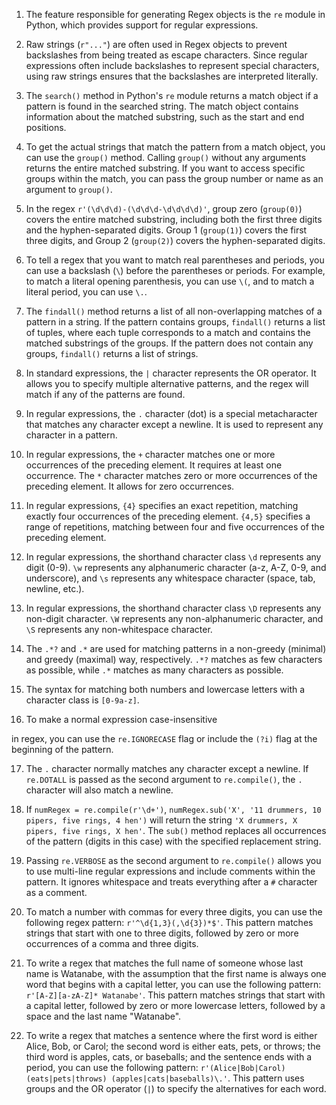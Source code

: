 1. The feature responsible for generating Regex objects is the `re` module in Python, which provides support for regular expressions.

2. Raw strings (`r"..."`) are often used in Regex objects to prevent backslashes from being treated as escape characters. Since regular expressions often include backslashes to represent special characters, using raw strings ensures that the backslashes are interpreted literally.

3. The `search()` method in Python's `re` module returns a match object if a pattern is found in the searched string. The match object contains information about the matched substring, such as the start and end positions.

4. To get the actual strings that match the pattern from a match object, you can use the `group()` method. Calling `group()` without any arguments returns the entire matched substring. If you want to access specific groups within the match, you can pass the group number or name as an argument to `group()`.

5. In the regex `r'(\d\d\d)-(\d\d\d-\d\d\d\d)'`, group zero (`group(0)`) covers the entire matched substring, including both the first three digits and the hyphen-separated digits. Group 1 (`group(1)`) covers the first three digits, and Group 2 (`group(2)`) covers the hyphen-separated digits.

6. To tell a regex that you want to match real parentheses and periods, you can use a backslash (`\`) before the parentheses or periods. For example, to match a literal opening parenthesis, you can use `\(`, and to match a literal period, you can use `\.`.

7. The `findall()` method returns a list of all non-overlapping matches of a pattern in a string. If the pattern contains groups, `findall()` returns a list of tuples, where each tuple corresponds to a match and contains the matched substrings of the groups. If the pattern does not contain any groups, `findall()` returns a list of strings.

8. In standard expressions, the `|` character represents the OR operator. It allows you to specify multiple alternative patterns, and the regex will match if any of the patterns are found.

9. In regular expressions, the `.` character (dot) is a special metacharacter that matches any character except a newline. It is used to represent any character in a pattern.

10. In regular expressions, the `+` character matches one or more occurrences of the preceding element. It requires at least one occurrence. The `*` character matches zero or more occurrences of the preceding element. It allows for zero occurrences.

11. In regular expressions, `{4}` specifies an exact repetition, matching exactly four occurrences of the preceding element. `{4,5}` specifies a range of repetitions, matching between four and five occurrences of the preceding element.

12. In regular expressions, the shorthand character class `\d` represents any digit (0-9). `\w` represents any alphanumeric character (a-z, A-Z, 0-9, and underscore), and `\s` represents any whitespace character (space, tab, newline, etc.).

13. In regular expressions, the shorthand character class `\D` represents any non-digit character. `\W` represents any non-alphanumeric character, and `\S` represents any non-whitespace character.

14. The `.*?` and `.*` are used for matching patterns in a non-greedy (minimal) and greedy (maximal) way, respectively. `.*?` matches as few characters as possible, while `.*` matches as many characters as possible.

15. The syntax for matching both numbers and lowercase letters with a character class is `[0-9a-z]`.

16. To make a normal expression case-insensitive

 in regex, you can use the `re.IGNORECASE` flag or include the `(?i)` flag at the beginning of the pattern.

17. The `.` character normally matches any character except a newline. If `re.DOTALL` is passed as the second argument to `re.compile()`, the `.` character will also match a newline.

18. If `numRegex = re.compile(r'\d+')`, `numRegex.sub('X', '11 drummers, 10 pipers, five rings, 4 hen')` will return the string `'X drummers, X pipers, five rings, X hen'`. The `sub()` method replaces all occurrences of the pattern (digits in this case) with the specified replacement string.

19. Passing `re.VERBOSE` as the second argument to `re.compile()` allows you to use multi-line regular expressions and include comments within the pattern. It ignores whitespace and treats everything after a `#` character as a comment.

20. To match a number with commas for every three digits, you can use the following regex pattern: `r'^\d{1,3}(,\d{3})*$'`. This pattern matches strings that start with one to three digits, followed by zero or more occurrences of a comma and three digits.

21. To write a regex that matches the full name of someone whose last name is Watanabe, with the assumption that the first name is always one word that begins with a capital letter, you can use the following pattern: `r'[A-Z][a-zA-Z]* Watanabe'`. This pattern matches strings that start with a capital letter, followed by zero or more lowercase letters, followed by a space and the last name "Watanabe".

22. To write a regex that matches a sentence where the first word is either Alice, Bob, or Carol; the second word is either eats, pets, or throws; the third word is apples, cats, or baseballs; and the sentence ends with a period, you can use the following pattern: `r'(Alice|Bob|Carol) (eats|pets|throws) (apples|cats|baseballs)\.'`. This pattern uses groups and the OR operator (`|`) to specify the alternatives for each word.